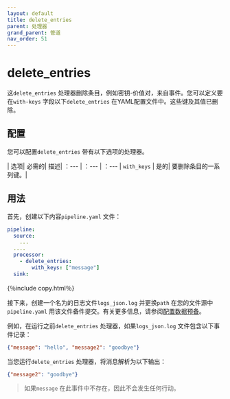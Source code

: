```yaml
---
layout: default
title: delete_entries
parent: 处理器
grand_parent: 管道
nav_order: 51
---
```


# delete_entries

这`delete_entries` 处理器删除条目，例如密钥-价值对，来自事件。您可以定义要在`with-keys` 字段以下`delete_entries` 在YAML配置文件中。这些键及其值已删除。

## 配置

您可以配置`delete_entries` 带有以下选项的处理器。

| 选项| 必需的| 描述|
：--- | ：--- | ：---
| `with_keys` | 是的| 要删除条目的一系列键。|

## 用法

首先，创建以下内容`pipeline.yaml` 文件：

```yaml
pipeline:
  source:
    ...
  ....  
  processor:
    - delete_entries:
        with_keys: ["message"]
  sink:
```
{％include copy.html％}

接下来，创建一个名为的日志文件`logs_json.log` 并更换`path` 在您的文件源中`pipeline.yaml` 用该文件备件提交。有关更多信息，请参阅[配置数据预备]({{site.url}}{{site.baseurl}}/data-prepper/getting-started/#2-configuring-data-prepper)。

例如，在运行之前`delete_entries` 处理器，如果`logs_json.log` 文件包含以下事件记录：

```json
{"message": "hello", "message2": "goodbye"}
```

当您运行`delete_entries` 处理器，将消息解析为以下输出：

```json
{"message2": "goodbye"}
```

> 如果`message` 在此事件中不存在，因此不会发生任何行动。

